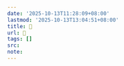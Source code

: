 ```yaml
---
date: '2025-10-13T11:28:09+08:00'
lastmod: '2025-10-13T13:04:51+08:00'
title: 󰛫
url: 󰛫
tags: []
src:
note:
---
```

